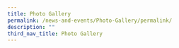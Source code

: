 ```yaml
---
title: Photo Gallery
permalink: /news-and-events/Photo-Gallery/permalink/
description: ""
third_nav_title: Photo Gallery
---
```

